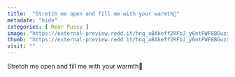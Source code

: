 ```yaml
---
title:  "Stretch me open and fill me with your warmth🤤"
metadate: "hide"
categories: [ Rear Pussy ]
image: "https://external-preview.redd.it/hnq_aBAkeff2RFbJ_y6ntFWF8BGuzxNage99MuqqwRA.jpg?auto=webp&s=ef67f1d0c0e94a0e07215b655c4bf47cc5d39421"
thumb: "https://external-preview.redd.it/hnq_aBAkeff2RFbJ_y6ntFWF8BGuzxNage99MuqqwRA.jpg?width=1080&crop=smart&auto=webp&s=0a3a950ed6561d4205337be3bec2b47afd331a11"
visit: ""
---
```

Stretch me open and fill me with your warmth🤤
